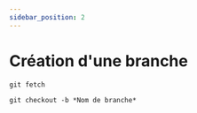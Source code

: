 ```yaml
---
sidebar_position: 2
---
```

# Création d'une branche

```shell
git fetch

git checkout -b *Nom de branche*
```

